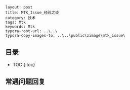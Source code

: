 ```
layout: post
title: MTK_Issue_经验之谈
category: 技术
tags: Mtk 
keywords: Mtk
typora-root-url: ..\..\
typora-copy-images-to: ..\..\public\zimage\mtk_issue\
```







## 目录
 * TOC
 {:toc}












## 常遇问题回复























